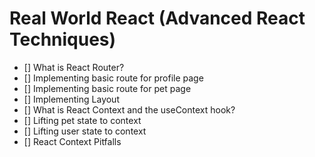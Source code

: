# Real World React (Advanced React Techniques)

- [] What is React Router?
- [] Implementing basic route for profile page
- [] Implementing basic route for pet page
- [] Implementing Layout
- [] What is React Context and the useContext hook?
- [] Lifting pet state to context
- [] Lifting user state to context
- [] React Context Pitfalls
